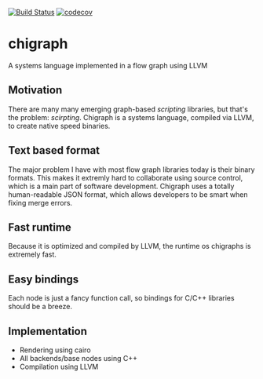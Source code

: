 [![Build Status](https://travis-ci.org/GuapoTaco/chigraph.svg?branch=master)](https://travis-ci.org/GuapoTaco/chigraph)
[![codecov](https://codecov.io/gh/GuapoTaco/chigraph/branch/master/graph/badge.svg)](https://codecov.io/gh/GuapoTaco/chigraph)

# chigraph
A systems language implemented in a flow graph using LLVM

## Motivation
There are many many emerging graph-based *scripting* libraries, but that's the problem: *scirpting*. Chigraph is a systems language, compiled via LLVM, to create native speed binaries.

## Text based format
The major problem I have with most flow graph libraries today is their binary formats. This makes it extremly hard to collaborate using source control, which is a main part of software development. Chigraph uses a totally human-readable JSON format, which allows developers to be smart when fixing merge errors.

## Fast runtime
Because it is optimized and compiled by LLVM, the runtime os chigraphs is extremely fast.

## Easy bindings
Each node is just a fancy function call, so bindings for C/C++ libraries should be a breeze.

## Implementation
* Rendering using cairo
* All backends/base nodes using C++
* Compilation using LLVM
